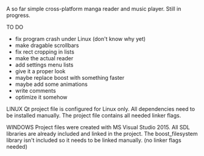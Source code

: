 A so far simple cross-platform manga reader and music player.
Still in progress.

TO DO
- fix program crash under Linux (don't know why yet)
- make dragable scrollbars
- fix rect cropping in lists
- make the actual reader
- add settings menu lists
- give it a proper look
- maybe replace boost with something faster
- maybe add some animations
- write comments
- optimize it somehow

LINUX
Qt project file is configured for Linux only.
All dependencies need to be installed manually. The project file contains all needed linker flags.

WINDOWS
Project files were created with MS Visual Studio 2015.
All SDL libraries are already included and linked in the project.
The boost_filesystem library isn't included so it needs to be linked manually. (no linker flags needed)